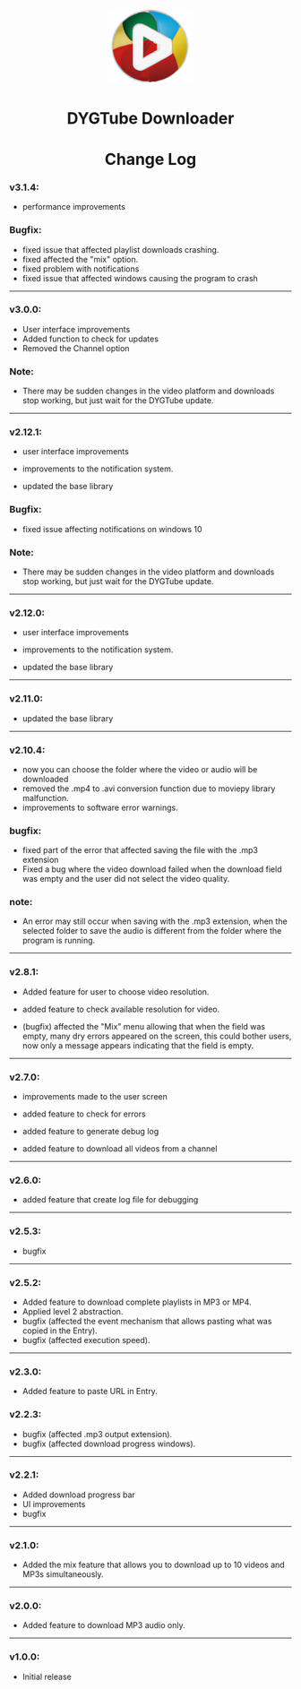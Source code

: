 <h1 align="center">
  <img alt="NextLevelWeek" title="#NextLevelWeek" src="images/DYGTube_ico.png" width="150px"/>
</h1>

<h1 align="center">DYGTube Downloader</h1>

<h1 align="center">Change Log</h1>

### v3.1.4:

- performance improvements

### Bugfix:

- fixed issue that affected playlist downloads crashing.
- fixed affected the "mix" option.
- fixed problem with notifications
- fixed issue that affected windows causing the program to crash

----------
### v3.0.0:

- User interface improvements
- Added function to check for updates
- Removed the Channel option

### Note:

- There may be sudden changes in the video platform and downloads stop working, but just wait for the DYGTube update.
----------

### v2.12.1:

- user interface improvements

- improvements to the notification system.

- updated the base library

### Bugfix:

- fixed issue affecting notifications on windows 10

### Note:

- There may be sudden changes in the video platform and downloads stop working, but just wait for the DYGTube update.

----------


### v2.12.0:

- user interface improvements

- improvements to the notification system.

- updated the base library

----------

### v2.11.0:

- updated the base library

----------

### v2.10.4:

- now you can choose the folder where the video or audio will be downloaded
- removed the .mp4 to .avi conversion function due to moviepy library malfunction.
-  improvements to software error warnings.

### bugfix:

- fixed part of the error that affected saving the file with the .mp3 extension
- Fixed a bug where the video download failed when the download field was empty and the user did not select the video quality.

### note:

- An error may still occur when saving with the .mp3 extension, when the selected folder to save the audio is different from the folder where the program is running.

----------

### v2.8.1:

- Added feature for user to choose video resolution.

- added feature to check available resolution for video.

- (bugfix) affected the "Mix" menu allowing that when the field was empty, many dry errors appeared on the screen, this could bother users, now only a message appears indicating that the field is empty.


----------

### v2.7.0:

- improvements made to the user screen

- added feature to check for errors

- added feature to generate debug log

- added feature to download all videos from a channel

----------


### v2.6.0:

- added feature that create log file for debugging

----------

### v2.5.3:

- bugfix

----------


### v2.5.2:

- Added feature to download complete playlists in MP3 or MP4.
- Applied level 2 abstraction.
- bugfix (affected the event mechanism that allows pasting what was copied in the Entry).
- bugfix (affected execution speed).

----------

### v2.3.0:

- Added feature to paste URL in Entry.

### v2.2.3:

- bugfix (affected .mp3 output extension).
- bugfix (affected download progress windows).

----------


### v2.2.1:

- Added download progress bar
- UI improvements
- bugfix

----------


### v2.1.0:

- Added the mix feature that allows you to download up to 10 videos and MP3s simultaneously.

----------
### v2.0.0:

- Added feature to download MP3 audio only.

----------

### v1.0.0:

- Initial release
